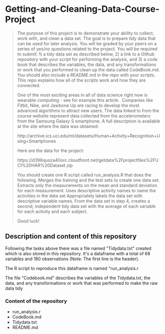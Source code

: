 # Getting-and-Cleaning-Data-Course-Project 

<blockquote>
<p>The purpose of this project is to demonstrate your ability to collect, work with, and clean a data set. The goal is to prepare tidy data that can be used for later analysis. You will be graded by your peers on a series of yes/no questions related to the project. You will be required to submit: 1) a tidy data set as described below, 2) a link to a Github repository with your script for performing the analysis, and 3) a code book that describes the variables, the data, and any transformations or work that you performed to clean up the data called CodeBook.md. You should also include a README.md in the repo with your scripts. This repo explains how all of the scripts work and how they are connected.  </p>

<p>One of the most exciting areas in all of data science right now is wearable computing - see for example this article . Companies like Fitbit, Nike, and Jawbone Up are racing to develop the most advanced algorithms to attract new users. The data linked to from the course website represent data collected from the accelerometers from the Samsung Galaxy S smartphone. A full description is available at the site where the data was obtained:  </p>

<p>http://archive.ics.uci.edu/ml/datasets/Human+Activity+Recognition+Using+Smartphones  </p>

<p>Here are the data for the project:  </p>

<p>https://d396qusza40orc.cloudfront.net/getdata%2Fprojectfiles%2FUCI%20HAR%20Dataset.zip  </p>

<p> You should create one R script called run_analysis.R that does the following. 
Merges the training and the test sets to create one data set.
Extracts only the measurements on the mean and standard deviation for each measurement. 
Uses descriptive activity names to name the activities in the data set
Appropriately labels the data set with descriptive variable names. 
From the data set in step 4, creates a second, independent tidy data set with the average of each variable for each activity and each subject. </p>

<p>Good luck! </p>
</blockquote>

## Description and content of this repository ##

<p> Following the tasks above there was a file named "Tidydata.txt" created which is also stored in this repository. It's a dataframe with a total of 68 variables and 180 observations (Note: The first line is the header). </p>
<p> The R script to reproduce this dataframe is named "run_analysis.r </p>
<p> The file "Codebook.md" describes the variables of the Tidydata.txt, the data, and any transformations or work that was performed to make the raw data tidy </p>

### Content of the repository ###
* run_analysis.r
* CodeBook.md
* Tidydata.txt
* README.md


